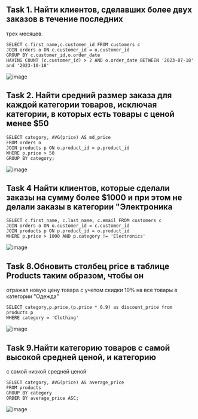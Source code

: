  ## Task 1. Найти клиентов, сделавших более двух заказов в течение последних 
трех месяцев.
```
SELECT c.first_name,c.customer_id FROM customers c
JOIN orders o ON c.customer_id = o.customer_id
GROUP BY c.customer_id,o.order_date
HAVING COUNT (c.customer_id) > 2 AND o.order_date BETWEEN '2023-07-18' and '2023-10-18'

```
![image](https://github.com/piviich/db_practice/assets/144881369/85542ef8-aefb-4ff8-a62f-1d63640e94b7)

  ## Task 2. Найти средний размер заказа для каждой категории товаров, исключая категории, в которых есть товары с ценой менее $50
  ```
SELECT category, AVG(price) AS md_price
FROM orders o
JOIN products p ON o.product_id = p.product_id
WHERE p.price > 50
GROUP BY category;
```
![image](https://github.com/piviich/db_practice/assets/144881369/c3b7dcf7-3d52-4a3c-b93a-77b79637d2b5)

 ## Task 4 Найти клиентов, которые сделали заказы на сумму более $1000 и при  этом не делали заказы в категории "Электроника
```
SELECT c.first_name, c.last_name, c.email FROM customers c
JOIN orders o ON o.customer_id = c.customer_id
JOIN products p ON p.product_id = o.product_id
WHERE p.price > 1000 AND p.category != 'Electronics'
```
![image](https://github.com/piviich/db_practice/assets/144881369/6261c767-958f-4f89-b924-93a707c7b732)



  ## Task 8.Обновить столбец price в таблице Products таким образом, чтобы он 
отражал новую цену товара с учетом скидки 10% на все товары в 
категории "Одежда"
```
SELECT category,p.price,(p.price * 0.9) as discount_price from products p
WHERE category = 'Clothing'
```
![image](https://github.com/piviich/db_practice/assets/144881369/04536bdc-ade0-44ed-bc08-d97eaa1f5c90)
 ## Task 9.Найти категорию товаров с самой высокой средней ценой, и категорию 
с самой низкой средней ценой
```
SELECT category, AVG(price) AS average_price
FROM products
GROUP BY category
ORDER BY average_price ASC;
```
![image](https://github.com/piviich/db_practice/assets/144881369/753f424b-909b-42ea-9711-0de4df7b6f25)


